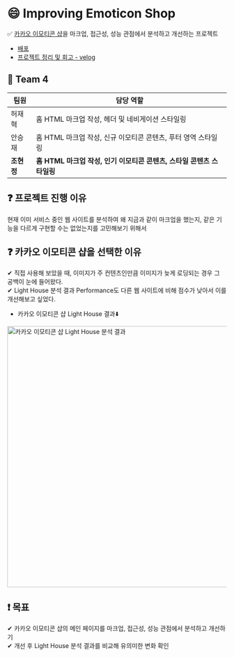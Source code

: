 # 😄 Improving Emoticon Shop
✅ [카카오 이모티콘 샵](https://e.kakao.com/)을 마크업, 접근성, 성능 관점에서 분석하고 개선하는 프로젝트
+ [배포](https://hyunjungc-dev.github.io/improving-emoticonShop/04_team/index.html)
+ [프로젝트 정리 및 회고 - velog](https://velog.io/@bambi-bam/%EC%B9%B4%EC%B9%B4%EC%98%A4-%EC%9D%B4%EB%AA%A8%ED%8B%B0%EC%BD%98-%EC%83%B5-%EB%B6%84%EC%84%9D-%EB%B0%8F-%EA%B0%9C%EC%84%A0-%ED%94%84%EB%A1%9C%EC%A0%9D%ED%8A%B8)

## 🔧 Team 4
|팀원| 담당 역할|
|------|---|
|허재혁|홈 HTML 마크업 작성, 헤더 및 네비게이션 스타일링|
|안승재|홈 HTML 마크업 작성, 신규 이모티콘 콘텐츠, 푸터 영역 스타일링|
|**조현정**|**홈 HTML 마크업 작성, 인기 이모티콘 콘텐츠, 스타일 콘텐츠 스타일링**|

## ❓ 프로젝트 진행 이유
현재 이미 서비스 중인 웹 사이트를 분석하여 왜 지금과 같이 마크업을 했는지, 같은 기능을 다르게 구현할 수는 없었는지를 고민해보기 위해서

## ❓ 카카오 이모티콘 샵을 선택한 이유
✔ 직접 사용해 보았을 때, 이미지가 주 컨텐츠인만큼 이미지가 늦게 로딩되는 경우 그 공백이 눈에 들어왔다.    
✔ Light House 분석 결과 Performance도 다른 웹 사이트에 비해 점수가 낮아서 이를 개선해보고 싶었다.     
+ 카카오 이모티콘 샵 Light House 결과⬇️  
<img src='https://user-images.githubusercontent.com/52691074/132845722-c5e81c81-f703-4548-8c66-2a8c93baea7b.png' alt='카카오 이모티콘 샵 Light House 분석 결과' title='카카오 이모티콘 샵 Light House 분석 결과' width='600'/>

## ❗️ 목표
✔ 카카오 이모티콘 샵의 메인 페이지를 마크업, 접근성, 성능 관점에서 분석하고 개선하기       
✔ 개선 후 Light House 분석 결과를 비교해 유의미한 변화 확인 
